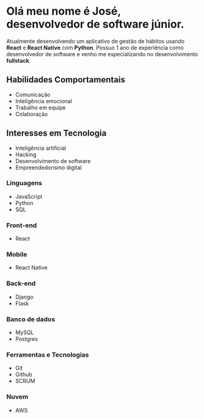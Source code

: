 # Olá meu nome é José, desenvolvedor de software júnior.

Atualmente desenvolvendo um aplicativo de gestão de hábitos usando **React** e **React Native** com **Python**. Possuo 1 ano de experiência como desenvolvedor de software e venho me especializando no desenvolvimento **fullstack**.

## Habilidades Comportamentais
- Comunicação
- Inteligência emocional
- Trabalho em equipe
- Colaboração

## Interesses em Tecnologia
- Inteligência artificial
- Hacking
- Desenvolvimento de software
- Empreendedorismo digital

### Linguagens
- JavaScript
- Python
- SQL

### Front-end
- React

### Mobile
- React Native

### Back-end
- Django
- Flask

### Banco de dados
- MySQL
- Postgres

### Ferramentas e Tecnologias
- Git
- Github
- SCRUM

### Nuvem
- AWS
